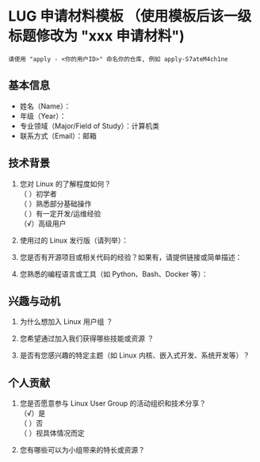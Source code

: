 # LUG 申请材料模板 （使用模板后该一级标题修改为 "xxx 申请材料")
    
    请使用 "apply - <你的用户ID>" 命名你的仓库, 例如 apply-S7ateM4ch1ne

## 基本信息
- 姓名（Name）：
- 年级（Year）：
- 专业领域（Major/Field of Study）：计算机类
- 联系方式（Email）：邮箱

## 技术背景

1.	您对 Linux 的了解程度如何？<br/>
（ ）初学者 <br/>
（ ）熟悉部分基础操作 <br/>
（ ）有一定开发/运维经验 <br/>
（√）高级用户 <br/>

2.	使用过的 Linux 发行版（请列举）：

3.	您是否有开源项目或相关代码的经验？如果有，请提供链接或简单描述：

4.	您熟悉的编程语言或工具（如 Python、Bash、Docker 等）：


## 兴趣与动机

1.	为什么想加入 Linux 用户组 ？

2.	您希望通过加入我们获得哪些技能或资源 ？

3.	是否有您感兴趣的特定主题（如 Linux 内核、嵌入式开发、系统开发等）？


## 个人贡献

1.	您是否愿意参与 Linux User Group 的活动组织和技术分享？<br/>
（√）是 <br/>
（ ）否 <br/>
（ ）视具体情况而定 <br/>

2.	您有哪些可以为小组带来的特长或资源？

